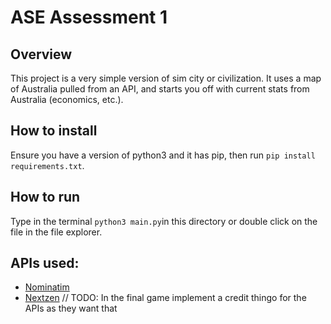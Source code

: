 # ASE Assessment 1
## Overview
This project is a very simple version of sim city or civilization. It uses a map of Australia pulled from an API, and starts you off with current stats from Australia (economics, etc.).
## How to install
Ensure you have a version of python3 and it has pip, then run `pip install requirements.txt`.
## How to run
Type in the terminal `python3 main.py`in this directory or double click on the file in the file explorer.
## APIs used:
 - [Nominatim](https://nominatim.org/)
 - [Nextzen](https://www.nextzen.org/)
// TODO: In the final game implement a credit thingo for the APIs as they want that
